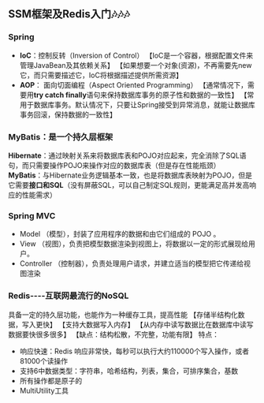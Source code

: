 
## SSM框架及Redis入门🎶🎶🎶

### Spring

 

 - **IoC**：控制反转（Inversion of Control）
 【IoC是一个容器，根据配置文件来管理JavaBean及其依赖关系】
 【如果想要一个对象(资源)，不再需要先new它，而只需要描述它，IoC将根据描述提供所需资源】
 - **AOP**： 面向切面编程（Aspect Oriented Programming）
 【通常情况下，需要用**try catch finally**语句来保持数据库事务的原子性和数据的一致性】
 【常用于数据库事务。默认情况下，只要让Spring接受到异常消息，就能让数据库事务回滚，保持数据的一致性】


### MyBatis：是一个持久层框架
**Hibernate**：通过映射关系来将数据库表和POJO对应起来，完全消除了SQL语句，而只需要操作POJO来操作对应的数据库表（但是存在性能瓶颈）
**MyBatis**：与Hibernate业务逻辑基本一致，也是将数据库表映射为POJO，但是它需要**接口和SQL**（没有屏蔽SQL，可以自己制定SQL规则，更能满足高并发高响应的性能需求）


### Spring MVC

 - Model （模型），封装了应用程序的数据和由它们组成的 POJO 。  
 - View （视图），负责把模型数据渲染到视图上，将数据以一定的形式展现给用户。  
 - Controller （控制器），负责处理用户请求，并建立适当的模型把它传递给视图渲染


### Redis----互联网最流行的NoSQL
具备一定的持久层功能，也能作为一种缓存工具，提高性能
【存储半结构化数据，写入更快】
【支持大数据写入内存】
【从内存中读写数据比在数据库中读写数据要快很多很多】
【缺点：结构松散，不完整，功能有限】
特点：

 - 响应快速：Redis 响应非常快，每秒可以执行大约110000个写入操作，或者81000个读操作
 - 支持6中数据类型：字符串，哈希结构，列表，集合，可排序集合，基数
 - 所有操作都是原子的
 - MultiUtility工具

<!--stackedit_data:
eyJoaXN0b3J5IjpbNzI1NzMyNTc0LDExNjcyMjY1MzMsOTg2Mz
IwMTU3LDUxNDk4ODUwMSwxNTc2MDc4NDQ1LDMwMjk0MDY2M119

-->